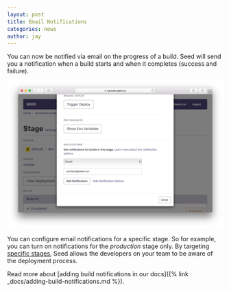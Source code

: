 ```yaml
---
layout: post
title: Email Notifications
categories: news
author: jay
---
```


You can now be notified via email on the progress of a build. Seed will send you a notification when a build starts and when it completes (success and failure).

![Add email notification](/assets/blog/email-notifications/add-email-notification.png)

You can configure email notifications for a specific stage. So for example, you can turn on notifications for the _production_ stage only. By targeting [specific stages](https://serverless-stack.com/chapters/stages-in-serverless-framework.html), Seed allows the developers on your team to be aware of the deployment process.

Read more about [adding build notifications in our docs]({% link _docs/adding-build-notifications.md %}).
